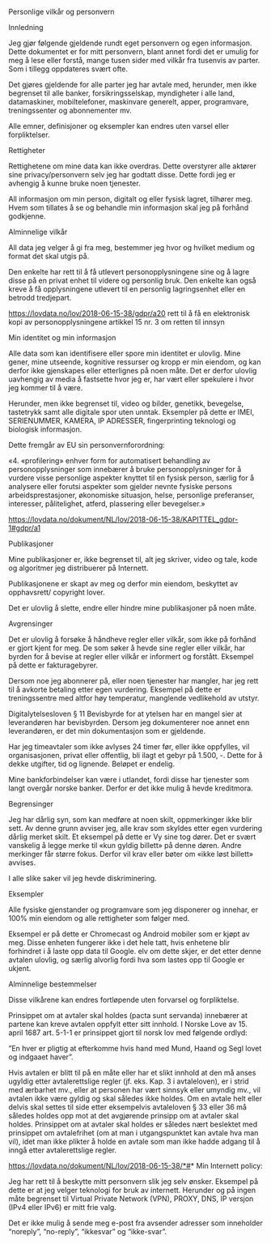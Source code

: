 

Personlige vilkår og personvern

Innledning

Jeg gjør følgende gjeldende rundt eget personvern og egen informasjon.
Dette dokumentet er for mitt personvern, blant annet fordi det er umulig for meg å lese eller forstå, mange tusen sider med vilkår fra tusenvis av parter. Som i tillegg oppdateres svært ofte.

Det gjøres gjeldende for alle parter jeg har avtale med, herunder, men ikke begrenset til alle banker, forsikringsselskap, myndigheter i alle land, datamaskiner, mobiltelefoner, maskinvare generelt, apper, programvare, treningssenter og abonnementer mv.  

Alle emner, definisjoner og eksempler kan endres uten varsel eller forpliktelser.

Rettigheter

Rettighetene om mine data kan ikke overdras. Dette overstyrer alle aktører sine privacy/personvern selv jeg har godtatt disse. Dette fordi jeg er avhengig å kunne bruke noen tjenester.

All informasjon om min person, digitalt og eller fysisk lagret, tilhører meg. Hvem som tillates å se og behandle min informasjon skal jeg på forhånd godkjenne.

Alminnelige vilkår

All data jeg velger å gi fra meg, bestemmer jeg hvor og hvilket medium og format det skal utgis på.

Den enkelte har rett til å få utlevert personopplysningene sine og å lagre disse på en privat enhet til videre og personlig bruk. Den enkelte kan også kreve å få opplysningene utlevert til en personlig lagringsenhet eller en betrodd tredjepart.

https://lovdata.no/lov/2018-06-15-38/gdpr/a20
rett til å få en elektronisk kopi av personopplysningene  artikkel 15 nr. 3 om retten til innsyn

Min identitet og min informasjon

Alle data som kan identifisere eller spore min identitet er ulovlig.
Mine gener, mine utseende, kognitive ressurser og kropp er min eiendom, og kan derfor ikke gjenskapes eller etterlignes på noen måte. Det er derfor ulovlig uavhengig av media å fastsette hvor jeg er, har vært eller spekulere i hvor jeg kommer til å være.

Herunder, men ikke begrenset til, video og bilder, genetikk, bevegelse, tastetrykk samt alle digitale spor uten unntak. Eksempler på dette er IMEI, SERIENUMMER, KAMERA, IP ADRESSER, fingerprinting teknologi og biologisk informasjon.  

Dette fremgår av EU sin personvernforordning:

«4. «profilering» enhver form for automatisert behandling av personopplysninger som innebærer å bruke personopplysninger for å vurdere visse personlige aspekter knyttet til en fysisk person, særlig for å analysere eller forutsi aspekter som gjelder nevnte fysiske persons arbeidsprestasjoner, økonomiske situasjon, helse, personlige preferanser, interesser, pålitelighet, atferd, plassering eller bevegelser.»

https://lovdata.no/dokument/NL/lov/2018-06-15-38/KAPITTEL_gdpr-1#gdpr/a1

Publikasjoner

Mine publikasjoner er, ikke begrenset til, alt jeg skriver, video og tale, kode og algoritmer jeg distribuerer på Internett. 

Publikasjonene er skapt av meg og derfor min eiendom, beskyttet av opphavsrett/ copyright lover. 

Det er ulovlig å slette, endre eller hindre mine publikasjoner på noen måte. 

Avgrensinger

Det er ulovlig å forsøke å håndheve regler eller vilkår, som ikke på forhånd er gjort kjent for meg. De som søker å hevde sine regler eller vilkår, har byrden for å bevise at regler eller vilkår er informert og forstått. Eksempel på dette er fakturagebyrer.

Dersom noe jeg abonnerer på, eller noen tjenester har mangler, har jeg rett til å avkorte betaling etter egen vurdering.  Eksempel på dette er treningssentre med altfor høy temperatur, manglende vedlikehold av utstyr.

Digitalytelsesloven § 11 Bevisbyrde for at ytelsen har en mangel sier at leverandøren har bevisbyrden. Dersom jeg dokumenterer noe annet enn leverandøren, er det min dokumentasjon som er gjeldende.

Har jeg timeavtaler som ikke avlyses 24 timer før, eller ikke oppfylles, vil organisasjonen, privat eller offentlig, bli ilagt et gebyr på 1.500, -. Dette for å dekke utgifter, tid og lignende. Beløpet er endelig.

Mine bankforbindelser kan være i utlandet, fordi disse har tjenester som langt overgår norske banker. Derfor er det ikke mulig å hevde kreditmora.

Begrensinger

Jeg har dårlig syn, som kan medføre at noen skilt, oppmerkinger ikke blir sett. Av denne grunn avviser jeg, alle krav som skyldes etter egen vurdering dårlig merket skilt. Et eksempel på dette er Vy sine tog dører.
Det er svært vanskelig å legge merke til «kun gyldig billett» på denne døren.  Andre merkinger får større fokus. Derfor vil krav eller bøter om «ikke løst billett» avvises.

I alle slike saker vil jeg hevde diskriminering.

Eksempler

Alle fysiske gjenstander og programvare som jeg disponerer og innehar, er 100% min eiendom og alle rettigheter som følger med.

Eksempel er på dette er Chromecast og Android mobiler som er kjøpt av meg.
Disse enheten fungerer ikke i det hele tatt, hvis enhetene blir forhindret i å laste opp data til Google. elv om dette skjer, er det etter denne avtalen ulovlig, og særlig alvorlig fordi hva som lastes opp til Google er ukjent.

Alminnelige bestemmelser

Disse vilkårene kan endres fortløpende uten forvarsel og forpliktelse.

Prinsippet om at avtaler skal holdes (pacta sunt servanda) innebærer at partene kan kreve avtalen oppfylt etter sitt innhold. I Norske Love av 15. april 1687 art. 5-1-1 er prinsippet gjort til norsk lov med følgende ordlyd:

 ”En hver er pligtig at efterkomme hvis hand med Mund, Haand og Segl lovet og indgaaet haver”.

Hvis avtalen er blitt til på en måte eller har et slikt innhold at den må anses ugyldig etter avtalerettslige regler (jf. eks. Kap. 3 i avtaleloven), er i strid med ærbarhet mv., eller at personen har vært sinnsyk eller umyndig mv., vil avtalen ikke være gyldig og skal således ikke holdes. Om en avtale helt eller delvis skal settes til side etter eksempelvis avtaleloven § 33 eller 36 må således holdes opp mot at det avgjørende prinsipp om at avtaler skal holdes. Prinsippet om at avtaler skal holdes er således nært beslektet med prinsippet om avtalefrihet (om at man i utgangspunktet kan avtale hva man vil), idet man ikke plikter å holde en avtale som man ikke hadde adgang til å inngå etter avtalerettslige regler.

https://lovdata.no/dokument/NL/lov/2018-06-15-38/*#*
Min Internett policy:

Jeg har rett til å beskytte mitt personvern slik jeg selv ønsker. Eksempel på dette er at jeg velger teknologi for bruk av internett. Herunder og på ingen måte begrenset til Virtual Private Network (VPN), PROXY, DNS, IP versjon (IPv4 eller IPv6) er mitt frie valg.

Det er ikke mulig å sende meg e-post fra avsender adresser som inneholder “noreply”, “no-reply”, “ikkesvar” og “ikke-svar”.

